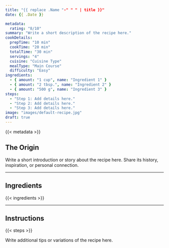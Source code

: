 ```yaml
---
title: "{{ replace .Name "-" " " | title }}"
date: {{ .Date }}

metadata:
  rating: "8/10"
summary: "Write a short description of the recipe here."
cookDetails:
  prepTime: "10 min"
  cookTime: "20 min"
  totalTime: "30 min"
  servings: "4"
  cuisine: "Cuisine Type"
  mealType: "Main Course"
  difficulty: "Easy"
ingredients:
  - { amount: "1 cup", name: "Ingredient 1" }
  - { amount: "2 tbsp.", name: "Ingredient 2" }
  - { amount: "500 g", name: "Ingredient 3" }
steps:
  - "Step 1: Add details here."
  - "Step 2: Add details here."
  - "Step 3: Add details here."
image: "images/default-recipe.jpg"
draft: true
---
```


{{< metadata >}}

## The Origin

Write a short introduction or story about the recipe here. Share its history, inspiration, or personal connection.

---

## Ingredients

{{< ingredients >}}

---

## Instructions

{{< steps >}}

Write additional tips or variations of the recipe here.
